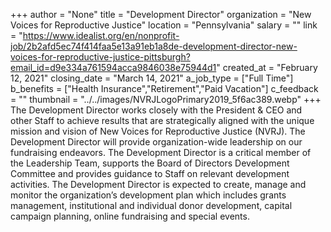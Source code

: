 +++
author = "None"
title = "Development Director"
organization = "New Voices for Reproductive Justice"
location = "Pennsylvania"
salary = ""
link = "https://www.idealist.org/en/nonprofit-job/2b2afd5ec74f414faa5e13a91eb1a8de-development-director-new-voices-for-reproductive-justice-pittsburgh?email_id=d9e334a761594acca9846038e75944d1"
created_at = "February 12, 2021"
closing_date = "March 14, 2021"
a_job_type = ["Full Time"]
b_benefits = ["Health Insurance","Retirement","Paid Vacation"]
c_feedback = ""
thumbnail = "../../images/NVRJLogoPrimary2019_5f6ac389.webp"
+++
The Development Director works closely with the President & CEO and other Staff to achieve results that are strategically aligned with the unique mission and vision of New Voices for Reproductive Justice (NVRJ). The Development Director will provide organization-wide leadership on our fundraising endeavors. The Development Director is a critical member of the Leadership Team, supports the Board of Directors Development Committee and provides guidance to Staff on relevant development activities. The Development Director is expected to create, manage and monitor the organization’s development plan which includes grants management, institutional and individual donor development, capital campaign planning, online fundraising and special events.